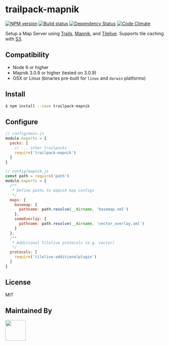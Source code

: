 # trailpack-mapnik

[![NPM version][npm-image]][npm-url]
[![Build status][ci-image]][ci-url]
[![Dependency Status][daviddm-image]][daviddm-url]
[![Code Climate][codeclimate-image]][codeclimate-url]

Setup a Map Server using [Trails](http://trailsjs.io), [Mapnik](http://mapnik.org/),
and [Tilelive](https://github.com/mapbox/tilelive). Supports tile caching with [S3](https://aws.amazon.com/s3/).

## Compatibility
- Node 6 or higher
- Mapnik 3.0.9 or higher (tested on 3.0.9)
- OSX or Linux (binaries pre-built for `linux` and `darwin` platforms)

## Install

```sh
$ npm install --save trailpack-mapnik
```

## Configure

```js
// config/main.js
module.exports = {
  packs: [
    // ... other trailpacks
    require('trailpack-mapnik')
  ]
}
```

```js
// config/mapnik.js
const path = require('path')
module.exports = {
  /**
   * Define paths to mapnik map configs
   */
  maps: {
    basemap: {
      pathname: path.resolve(__dirname, 'basemap.xml')
    },
    someOverlay: {
      pathname: path.resolve(__dirname, 'vector_overlay.xml')
    }
  },
  /**
   * Additional Tilelive protocols (e.g. vector)
   */
  protocols: [
    require('tilelive-additionalplugin')
  ]
}
```

## License
MIT

## Maintained By
[<img src='http://i.imgur.com/Y03Jgmf.png' height='64px'>](https://langa.io)

[npm-image]: https://img.shields.io/npm/v/trailpack-mapnik.svg?style=flat-square
[npm-url]: https://npmjs.org/package/trailpack-mapnik
[ci-image]: https://img.shields.io/travis/langateam/trailpack-mapnik/master.svg?style=flat-square
[ci-url]: https://travis-ci.org/langateam/trailpack-mapnik
[daviddm-image]: http://img.shields.io/david/langateam/trailpack-mapnik.svg?style=flat-square
[daviddm-url]: https://david-dm.org/langateam/trailpack-mapnik
[codeclimate-image]: https://img.shields.io/codeclimate/github/langateam/trailpack-mapnik.svg?style=flat-square
[codeclimate-url]: https://codeclimate.com/github/langateam/trailpack-mapnik
